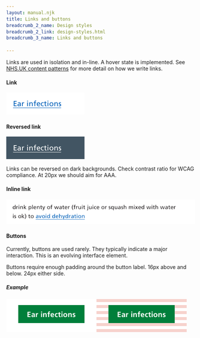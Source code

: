 ```yaml
---
layout: manual.njk
title: Links and buttons
breadcrumb_2_name: Design styles
breadcrumb_2_link: design-styles.html
breadcrumb_3_name: Links and buttons

---
```


Links are used in isolation and in-line. A hover state is implemented. See [NHS.UK content patterns](patterns.html) for more detail
on how we write links.

#### Link
<div class="example">
  <img src="assets/units/link.png" alt="Link text">
</div>

#### Reversed link
<div class="example">
  <img src="assets/units/link-reverse.png" alt="Link reverse out on dark background">
</div>

Links can be reversed on dark backgrounds. Check contrast ratio for WCAG compliance. At 20px we should aim for AAA.

#### Inline link
<div class="example">
  <img src="assets/units/link-inline.png" alt="Link inline with text">
</div>

#### Buttons

Currently, buttons are used rarely. They typically indicate a major interaction. This is an evolving interface element.

Buttons require enough padding around the button label. 16px above and below. 24px either side.

##### Example
<div class="example">
  <img src="assets/units/button.png" alt="Button">
</div>
